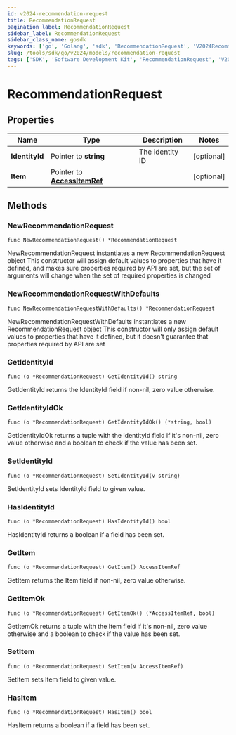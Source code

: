 ```yaml
---
id: v2024-recommendation-request
title: RecommendationRequest
pagination_label: RecommendationRequest
sidebar_label: RecommendationRequest
sidebar_class_name: gosdk
keywords: ['go', 'Golang', 'sdk', 'RecommendationRequest', 'V2024RecommendationRequest'] 
slug: /tools/sdk/go/v2024/models/recommendation-request
tags: ['SDK', 'Software Development Kit', 'RecommendationRequest', 'V2024RecommendationRequest']
---
```


# RecommendationRequest

## Properties

Name | Type | Description | Notes
------------ | ------------- | ------------- | -------------
**IdentityId** | Pointer to **string** | The identity ID | [optional] 
**Item** | Pointer to [**AccessItemRef**](access-item-ref) |  | [optional] 

## Methods

### NewRecommendationRequest

`func NewRecommendationRequest() *RecommendationRequest`

NewRecommendationRequest instantiates a new RecommendationRequest object
This constructor will assign default values to properties that have it defined,
and makes sure properties required by API are set, but the set of arguments
will change when the set of required properties is changed

### NewRecommendationRequestWithDefaults

`func NewRecommendationRequestWithDefaults() *RecommendationRequest`

NewRecommendationRequestWithDefaults instantiates a new RecommendationRequest object
This constructor will only assign default values to properties that have it defined,
but it doesn't guarantee that properties required by API are set

### GetIdentityId

`func (o *RecommendationRequest) GetIdentityId() string`

GetIdentityId returns the IdentityId field if non-nil, zero value otherwise.

### GetIdentityIdOk

`func (o *RecommendationRequest) GetIdentityIdOk() (*string, bool)`

GetIdentityIdOk returns a tuple with the IdentityId field if it's non-nil, zero value otherwise
and a boolean to check if the value has been set.

### SetIdentityId

`func (o *RecommendationRequest) SetIdentityId(v string)`

SetIdentityId sets IdentityId field to given value.

### HasIdentityId

`func (o *RecommendationRequest) HasIdentityId() bool`

HasIdentityId returns a boolean if a field has been set.

### GetItem

`func (o *RecommendationRequest) GetItem() AccessItemRef`

GetItem returns the Item field if non-nil, zero value otherwise.

### GetItemOk

`func (o *RecommendationRequest) GetItemOk() (*AccessItemRef, bool)`

GetItemOk returns a tuple with the Item field if it's non-nil, zero value otherwise
and a boolean to check if the value has been set.

### SetItem

`func (o *RecommendationRequest) SetItem(v AccessItemRef)`

SetItem sets Item field to given value.

### HasItem

`func (o *RecommendationRequest) HasItem() bool`

HasItem returns a boolean if a field has been set.


